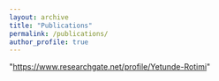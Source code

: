 ```yaml
---
layout: archive
title: "Publications"
permalink: /publications/
author_profile: true
---
```



"https://www.researchgate.net/profile/Yetunde-Rotimi"


